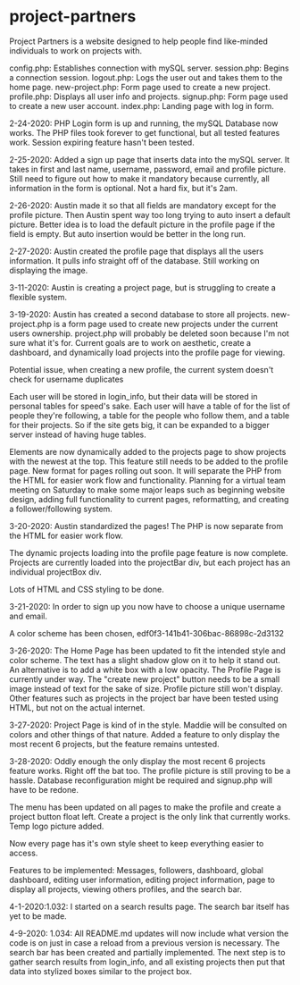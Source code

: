 # project-partners
Project Partners is a website designed to help people find like-minded individuals to work on projects with.


config.php: Establishes connection with mySQL server.
session.php: Begins a connection session.
logout.php: Logs the user out and takes them to the home page.
new-project.php: Form page used to create a new project.
profile.php: Displays all user info and projects.
signup.php: Form page used to create a new user account.
index.php: Landing page with log in form.


2-24-2020: PHP Login form is up and running, the mySQL Database now works.  The PHP files took forever to get functional, but all tested features work.  Session expiring feature hasn't  been tested.

2-25-2020: Added a sign up page that inserts data into the mySQL server.  It takes in first and last name, username, password, email and profile picture.  Still need to figure out how to make it mandatory because currently, all information in the form is optional.  Not a hard fix, but it's 2am.

2-26-2020: Austin made it so that all fields are mandatory except for the profile picture.  Then Austin spent way too long trying to auto insert a default picture.  Better idea is to load the default picture in the profile page if the field is empty.  But auto insertion would be better in the long run.

2-27-2020: Austin created the profile page that displays all the users information.  It pulls info straight off of the database.  Still working on displaying the image.

3-11-2020: Austin is creating a project page, but is struggling to create a flexible system.

3-19-2020: Austin has created a second database to store all projects.  new-project.php is a form page used to create new projects under the current users ownership. project.php will probably be deleted soon because I'm not sure what it's for.  Current goals are to work on aesthetic, create a dashboard, and dynamically load projects into the profile page for viewing.  

Potential issue, when creating a new profile, the current system doesn't check for username duplicates

Each user will be stored in login_info, but their data will be stored in personal tables for speed's sake.  Each user will have a table of for the list of people they're following, a table for the people who follow them, and a table for their projects.  So if the site gets big, it can be expanded to a bigger server instead of having huge tables.

Elements are now dynamically added to the projects page to show projects with the newest at the top.  This feature still needs to be added to the profile page.  New format for pages rolling out soon.  It will separate the PHP from the HTML for easier work flow and functionality.  Planning for a virtual team meeting on Saturday to make some major leaps such as beginning website design, adding full functionality to current pages, reformatting, and creating a follower/following system.


3-20-2020: Austin standardized the pages!  The PHP is now separate from the HTML for easier work flow.

The dynamic projects loading into the profile page feature is now complete.  Projects are currently loaded into the projectBar div, but each project has an individual projectBox div.

Lots of HTML and CSS styling to be done.

3-21-2020: In order to sign up you now have to choose a unique username and email.

A color scheme has been chosen, edf0f3-141b41-306bac-86898c-2d3132

3-26-2020: The Home Page has been updated to fit the intended style and color scheme.  The text has a slight shadow glow on it to help it stand out.  An alternative is to add a white box with a low opacity.  The Profile Page is currently under way.  The "create new project" button needs to be a small image instead of text for the sake of size.  Profile picture still won't display.  Other features such as projects in the project bar have been tested using HTML, but not on the actual internet.

3-27-2020: Project Page is kind of in the style.  Maddie will be consulted on colors and other things of that nature.  Added a feature to only display the most recent 6 projects, but the feature remains untested.

3-28-2020: Oddly enough the only display the most recent 6 projects feature works.  Right off the bat too.  The profile picture is still proving to be a hassle.  Database reconfiguration might be required and signup.php will have to be redone.

The menu has been updated on all pages to make the profile and create a project button float left.  Create a project is the only link that currently works.  Temp logo picture added.

Now every page has it's own style sheet to keep everything easier to access.

Features to be implemented: Messages, followers, dashboard, global dashboard, editing user information, editing project information, page to display all projects, viewing others profiles, and the search bar.

4-1-2020:1.032: I started on a search results page.  The search bar itself has yet to be made.

4-9-2020: 1.034: All README.md updates will now include what version the code is on just in case a reload from a previous version is necessary.
The search bar has been created and partially implemented.  The next step is to gather search results from login_info, and all existing projects then put that data into stylized boxes similar to the project box.
